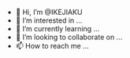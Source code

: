 - 👋 Hi, I’m @IKEJIAKU
- 👀 I’m interested in ...
- 🌱 I’m currently learning ...
- 💞️ I’m looking to collaborate on ...
- 📫 How to reach me ...

<!---
IKEJIAKU/IKEJIAKU is a ✨ special ✨ repository because its `README.md` (this file) appears on your GitHub profile.
You can click the Preview link to take a look at your changes.
--->
